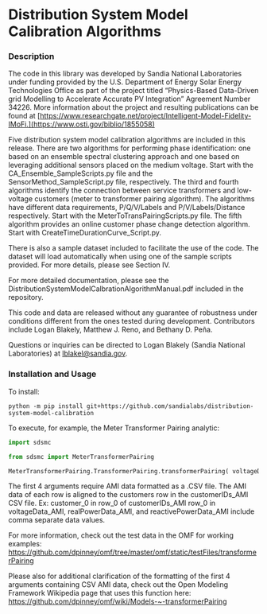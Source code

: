 # Distribution System Model Calibration Algorithms

### Description

The code in this library was developed by Sandia National Laboratories under funding provided by the U.S. Department of Energy Solar Energy Technologies Office as part of the project titled “Physics-Based Data-Driven grid Modelling to Accelerate Accurate PV Integration” Agreement Number 34226. More information about the project and resulting publications can be found at [https://www.researchgate.net/project/Intelligent-Model-Fidelity-IMoFi.](https://www.osti.gov/biblio/1855058)

Five distribution system model calibration algorithms are included in this release. There are two algorithms for performing phase identification: one based on an ensemble spectral clustering approach and one based on leveraging additional sensors placed on the medium voltage. Start with the CA_Ensemble_SampleScripts.py file and the SensorMethod_SampleScript.py file, respectively. The third and fourth algorithms identify the connection between service transformers and low-voltage customers (meter to transformer pairing algorithm).  The algorithms have different data requirements, P/Q/V/Labels and P/V/Labels/Distance respectively. Start with the MeterToTransPairingScripts.py file.  The fifth algorithm provides an online customer phase change detection algorithm.  Start with CreateTimeDurationCurve_Script.py.

There is also a sample dataset included to facilitate the use of the code. The dataset will load automatically when using one of the sample scripts provided. For more details, please see Section IV.

For more detailed documentation, please see the DistributionSystemModelCalbrationAlgorithmManual.pdf included in the repository.

This code and data are released without any guarantee of robustness under conditions different from the ones tested during development.  Contributors include Logan Blakely, Matthew J. Reno, and Bethany D. Peña.

Questions or inquiries can be directed to Logan Blakely (Sandia National Laboratories) at lblakel@sandia.gov.

### Installation and Usage

To install:

```shell
python -m pip install git+https://github.com/sandialabs/distribution-system-model-calibration
```

To execute, for example, the Meter Transformer Pairing analytic:

```python
import sdsmc

from sdsmc import MeterTransformerPairing

MeterTransformerPairing.TransformerPairing.transformerPairing( voltageData_AMI: str, realPowerData_AMI: str, reactivePowerData_AMI: str, customerIDs_AMI: str, transLabelsErrors_csv: str, transLabelsTrue_csv: str, saveResultsPath, useTrueLabels: bool = True)
```

The first 4 arguments require AMI data formatted as a .CSV file. The AMI data of each row is aligned to the customers row in the customerIDs_AMI CSV file.
Ex: customer_0 in row_0 of customerIDs_AMI
    row_0 in voltageData_AMI, realPowerData_AMI, and reactivePowerData_AMI include comma separate data values.

For more information, check out the test data in the OMF for working examples: https://github.com/dpinney/omf/tree/master/omf/static/testFiles/transformerPairing

Please also for additional clarification of the formatting of the first 4 arguments containing CSV AMI data, check out the Open Modeling Framework Wikipedia page that uses this function here: https://github.com/dpinney/omf/wiki/Models-~-transformerPairing
